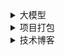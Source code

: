 <details> 
  <summary>大模型</summary>
  <a style="margin-left: 15px" href="zh-cn/大模型/排行榜.md">大模型排行</a><br>
  <a style="margin-left: 15px" href="zh-cn/大模型/LangChain/利用ZhipuAi完成知识库建立.md">利用ZhipuAi完成知识库建立</a><br>
  <a style="margin-left: 15px" href="zh-cn/大模型/LangChain/构造自己的LLM供给LangChain使用.md">构造自己的LLM供给LangChain使用</a><br>
  <details style="margin-left: 15px"> 
    <summary>高级Prompt大全</summary>
    <a style="margin-left: 15px" href="zh-cn/大模型/LangChain/高级Prompt大全/分支对话Prompt.md">分支对话Prompt</a>
  </details>
</details>
<details> 
  <summary>项目打包</summary>
  <a style="margin-left: 15px" href="zh-cn/项目打包/项目常用打包方法.md">项目常用打包方法</a><br>
</details>
<details> 
  <summary>技术博客</summary>
  <a style="margin-left: 15px" href="zh-cn/技术博客/Github+docsify零成本轻松打造在线文档.md">Github+docsify零成本轻松打造在线文档网站</a><br>
</details>